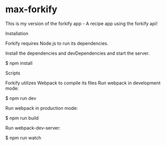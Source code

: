 # max-forkify
This is my version of the forkify app - A recipe app using the forkify api!

Installation

Forkify requires Node.js to run its dependencies.

Install the dependencies and devDependencies and start the server.

$ npm install

Scripts

Forkify utilizes Webpack to compile its files
Run webpack in development mode:

$ npm run dev

Run webpack in production mode:

$ npm run build

Run webpack-dev-server:

$ npm run watch
